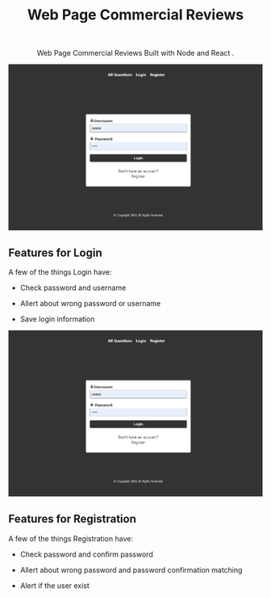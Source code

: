 <h1  align="center"> Web Page Commercial Reviews </h1>  <br>
<p  align="center">
Web Page Commercial Reviews  Built with Node and React .</p>
<p  align="center">

<a  href="#">

<img  alt="Login form"  title="Login form"  src="./client/images/ReadmeImaged//Login form.png"  width="600">

</a>
</p>

## Features for Login

A few of the things Login have:

- Check password and username

- Allert about wrong password or username

- Save login information

<a  align="center" href="#">

<img  alt="Login form"  title="Login form"  src="./client/images/ReadmeImaged//Login form.png"  width="600">

</a>

## Features for Registration

A few of the things Registration have:

- Check password and confirm password

- Allert about wrong password and password confirmation matching

- Alert if the user exist
